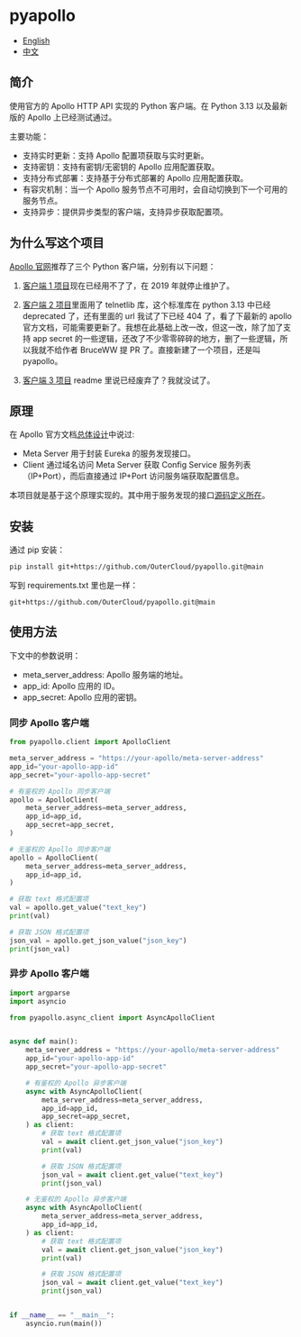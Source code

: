 # pyapollo

- [English](README.en.md)
- [中文](README.md)

## 简介

使用官方的 Apollo HTTP API 实现的 Python 客户端。在 Python 3.13 以及最新版的 Apollo 上已经测试通过。

主要功能：

- 支持实时更新：支持 Apollo 配置项获取与实时更新。
- 支持密钥：支持有密钥/无密钥的 Apollo 应用配置获取。
- 支持分布式部署：支持基于分布式部署的 Apollo 应用配置获取。
- 有容灾机制：当一个 Apollo 服务节点不可用时，会自动切换到下一个可用的服务节点。
- 支持异步：提供异步类型的客户端，支持异步获取配置项。

## 为什么写这个项目

[Apollo 官网](https://www.apolloconfig.com/#/zh/client/python-sdks-user-guide)推荐了三个 Python 客户端，分别有以下问题：

1. [客户端 1 项目](https://github.com/filamoon/pyapollo)现在已经用不了了，在 2019 年就停止维护了。

2. [客户端 2 项目](https://github.com/BruceWW/pyapollo)里面用了 telnetlib 库，这个标准库在 python 3.13 中已经 deprecated 了，还有里面的 url 我试了下已经 404 了，看了下最新的 apollo 官方文档，可能需要更新了。我想在此基础上改一改，但这一改，除了加了支持 app secret 的一些逻辑，还改了不少零零碎碎的地方，删了一些逻辑，所以我就不给作者 BruceWW 提 PR 了。直接新建了一个项目，还是叫 pyapollo。

3. [客户端 3 项目](https://github.com/xhrg-product/apollo-client-python) readme 里说已经废弃了？我就没试了。

## 原理

在 Apollo 官方文档[总体设计](https://www.apolloconfig.com/#/zh/design/apollo-introduction?id=_45-%e6%80%bb%e4%bd%93%e8%ae%be%e8%ae%a1)中说过:

- Meta Server 用于封装 Eureka 的服务发现接口。
- Client 通过域名访问 Meta Server 获取 Config Service 服务列表（IP+Port），而后直接通过 IP+Port 访问服务端获取配置信息。

本项目就是基于这个原理实现的。其中用于服务发现的接口[源码定义所在](https://github.com/apolloconfig/apollo/blob/6de040a2b9bc68d32c95045de00e21f55f20122b/apollo-portal/src/main/java/com/ctrip/framework/apollo/portal/controller/SystemInfoController.java#L45)。

## 安装

通过 pip 安装：

```bash
pip install git+https://github.com/OuterCloud/pyapollo.git@main
```

写到 requirements.txt 里也是一样：

```
git+https://github.com/OuterCloud/pyapollo.git@main
```

## 使用方法

下文中的参数说明：

- meta_server_address: Apollo 服务端的地址。
- app_id: Apollo 应用的 ID。
- app_secret: Apollo 应用的密钥。

### 同步 Apollo 客户端

```python
from pyapollo.client import ApolloClient

meta_server_address = "https://your-apollo/meta-server-address"
app_id="your-apollo-app-id"
app_secret="your-apollo-app-secret"

# 有鉴权的 Apollo 同步客户端
apollo = ApolloClient(
    meta_server_address=meta_server_address,
    app_id=app_id,
    app_secret=app_secret,
)

# 无鉴权的 Apollo 同步客户端
apollo = ApolloClient(
    meta_server_address=meta_server_address,
    app_id=app_id,
)

# 获取 text 格式配置项
val = apollo.get_value("text_key")
print(val)

# 获取 JSON 格式配置项
json_val = apollo.get_json_value("json_key")
print(json_val)
```

### 异步 Apollo 客户端

```python
import argparse
import asyncio

from pyapollo.async_client import AsyncApolloClient


async def main():
    meta_server_address = "https://your-apollo/meta-server-address"
    app_id="your-apollo-app-id"
    app_secret="your-apollo-app-secret"

    # 有鉴权的 Apollo 异步客户端
    async with AsyncApolloClient(
        meta_server_address=meta_server_address,
        app_id=app_id,
        app_secret=app_secret,
    ) as client:
        # 获取 text 格式配置项
        val = await client.get_json_value("json_key")
        print(val)

        # 获取 JSON 格式配置项
        json_val = await client.get_value("text_key")
        print(json_val)

    # 无鉴权的 Apollo 异步客户端
    async with AsyncApolloClient(
        meta_server_address=meta_server_address,
        app_id=app_id,
    ) as client:
        # 获取 text 格式配置项
        val = await client.get_json_value("json_key")
        print(val)

        # 获取 JSON 格式配置项
        json_val = await client.get_value("text_key")
        print(json_val)


if __name__ == "__main__":
    asyncio.run(main())
```
